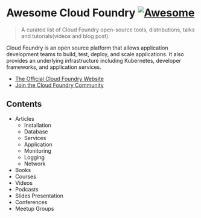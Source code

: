 # Awesome Cloud Foundry [![Awesome](https://awesome.re/badge.svg)](https://github.com/sindresorhus/awesome)

> A curated list of Cloud Foundry open-source tools, distributions, talks and tutorials(videos and blog post).

Cloud Foundry is an open source platform that allows application development teams to build, test, deploy, and scale applications. It also provides an underlying infrastructure including Kubernetes, developer frameworks, and application services.

- [The Official Cloud Foundry Website](https://cloudfoundry.org)
- [Join the Cloud Foundry Community](https://slack.cloudfoundry.org)

## Contents

- Articles
  - Installation
  - Database
  - Services
  - Application
  - Monitoring
  - Logging
  - Network
- Books
- Courses
- Videos
- Podcasts
- Slides Presentation
- Conferences
- Meetup Groups
